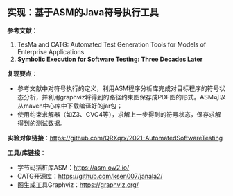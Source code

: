 ## 实现：基于ASM的Java符号执行工具  

**参考文献**：

1. TesMa and CATG: Automated Test Generation Tools for Models of Enterprise Applications    
2. **Symbolic Execution for Software Testing: Three Decades Later**  

**复现要点**：

- 参考文献中对符号执行的定义，利用ASM程序分析库完成对目标程序的符号状态分析，并利用graphviz将得到的路径约束图保存成PDF图的形式。ASM可以从maven中心库中下载编译好的jar包；
- 使用约束求解器（如Z3、CVC4等），求解上一步得到的符号状态，保存求解得到的测试数据。

**实验对象链接**：https://github.com/QRXqrx/2021-AutomatedSoftwareTesting

**工具/库链接**：

- 字节码插桩库ASM：https://asm.ow2.io/
- CATG开源库：https://github.com/ksen007/janala2/
- 图生成工具Graphviz：https://graphviz.org/

